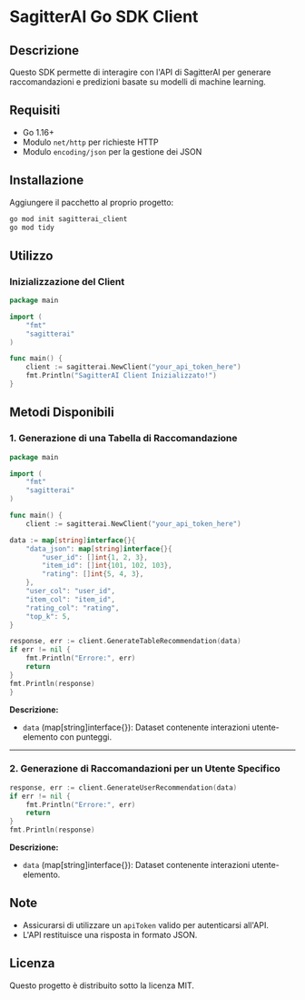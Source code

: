 # SagitterAI Go SDK Client

## Descrizione
Questo SDK permette di interagire con l'API di SagitterAI per generare raccomandazioni e predizioni basate su modelli di machine learning.

## Requisiti
- Go 1.16+
- Modulo `net/http` per richieste HTTP
- Modulo `encoding/json` per la gestione dei JSON

## Installazione

Aggiungere il pacchetto al proprio progetto:
```bash
go mod init sagitterai_client
go mod tidy
```

## Utilizzo

### Inizializzazione del Client
```go
package main

import (
	"fmt"
	"sagitterai"
)

func main() {
	client := sagitterai.NewClient("your_api_token_here")
	fmt.Println("SagitterAI Client Inizializzato!")
}
```

## Metodi Disponibili

### 1. Generazione di una Tabella di Raccomandazione
```go
package main

import (
	"fmt"
	"sagitterai"
)

func main() {
	client := sagitterai.NewClient("your_api_token_here")

data := map[string]interface{}{
	"data_json": map[string]interface{}{
		"user_id": []int{1, 2, 3},
		"item_id": []int{101, 102, 103},
		"rating": []int{5, 4, 3},
	},
	"user_col": "user_id",
	"item_col": "item_id",
	"rating_col": "rating",
	"top_k": 5,
}

response, err := client.GenerateTableRecommendation(data)
if err != nil {
	fmt.Println("Errore:", err)
	return
}
fmt.Println(response)
}
```
**Descrizione:**
- `data` (map[string]interface{}): Dataset contenente interazioni utente-elemento con punteggi.

---

### 2. Generazione di Raccomandazioni per un Utente Specifico
```go
response, err := client.GenerateUserRecommendation(data)
if err != nil {
	fmt.Println("Errore:", err)
	return
}
fmt.Println(response)
```
**Descrizione:**
- `data` (map[string]interface{}): Dataset contenente interazioni utente-elemento.

## Note
- Assicurarsi di utilizzare un `apiToken` valido per autenticarsi all'API.
- L'API restituisce una risposta in formato JSON.

## Licenza
Questo progetto è distribuito sotto la licenza MIT.

